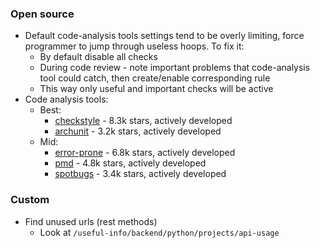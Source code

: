 ### Open source
* Default code-analysis tools settings tend to be overly limiting, force programmer to jump through useless hoops. To fix it:
  * By default disable all checks
  * During code review - note important problems that code-analysis tool could catch, then create/enable corresponding rule
  * This way only useful and important checks will be active
* Code analysis tools:
  * Best:
    * [checkstyle](https://github.com/checkstyle/checkstyle) - 8.3k stars, actively developed
    * [archunit](https://github.com/TNG/ArchUnit) - 3.2k stars, actively developed
  * Mid:
    * [error-prone](https://github.com/google/error-prone) - 6.8k stars, actively developed
    * [pmd](https://github.com/pmd/pmd) - 4.8k stars, actively developed
    * [spotbugs](https://github.com/spotbugs/spotbugs) - 3.4k stars, actively developed

### Custom
* Find unused urls (rest methods)
  * Look at `/useful-info/backend/python/projects/api-usage`